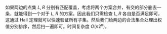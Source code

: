 如果两边的点集 $L,R$ 分别有匹配覆盖，考虑将两个方案合并，有交的部分删去一条，就能得到一个对于 $L,R$ 的方案。因此我们只需检查 $L,R$ 各自是否满足即可，这通过 Hall 定理就可以快速验证所有子集。然后我们给两边的合法集合处理出权值分别排序，然后扫一遍即可。时间复杂度 $O(n2^n)$。
